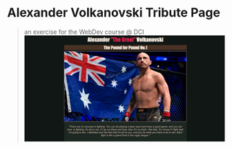 # Alexander Volkanovski Tribute Page
> an exercise for the WebDev course @ DCI
![preview](https://github.com/JFujie/tribute-page/blob/main/tribute-page-preview.png)

